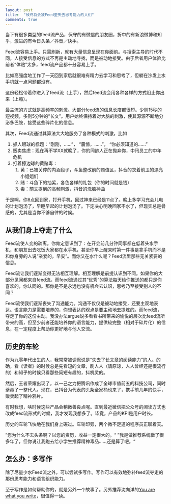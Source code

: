 ```yaml
---
layout: post
title:  "致终将会被Feed至失去思考能力的人们"
comments: true
---
```


当下有很多类型的feed流产品，保守的有微信的朋友圈，折中的有新浪微博和知乎，激进的有今日头条／抖音／快手。

Feed流容易上手。只需刷新，就有大量信息呈现在你面前。与搜索主导的时代不同，人接受信息的方式不再是主动地寻找，而是被动地接受。由于后者用户体验比前者“体贴”太多，feed流产品都十分容易上手。

比如高强度地工作了一天回到家后就很难有精力去学习和思考了，但躺在沙发上水手机就一点问题都没有。

这份轻松带着你进入了feed流（上手），然后feed流会用各种各样的方式阻止你出来（上瘾）。

最主流的方式就是高频率的刺激。大部分feed流的信息长度都很短。少则15秒的短视频，多则5分钟的“长文”。用户始终保持着对大脑的刺激，使其源源不断地分泌多巴胺，接受这些碎片化的信息。

其次，Feed流通过其算法大大地服务了各种模式的刺激，比如
1. 抓人眼球的标题：“刚刚，……”， “震惊，……”， “你必须知道的……”
2. 贩卖焦虑：现在再不学XX就晚了，你的同龄人正在抛弃你，中讯员工的中年危机
3. 打着擦边球的黄赌毒：
	1. 黄：已被关停的内涵段子，斗鱼整改前的颜值区，抖音的衣着前卫的漂亮小姐姐们
	2. 赌：斗鱼下的抽奖，各色各样的礼包（你的时间就是钱）
	3. 毒：前文提到的高频刺激，抖音的洗脑神曲

于是啊，你8点回到家，打开手机，回过神来已经是11点了。晚上多学习充会儿电的计划泡汤了，早睡早起的计划泡汤了。下定决心明晚回家不水了，但现实总是骨感的，尤其是当你不够自律的时候。

## 从我们身上夺走了什么

Feed流使人变的疏离。你肯定意识到了：在开会前几分钟同事都在低着头水手机，和朋友出去吃饭大家都在水手机，甚至你早上醒来时第一件事是拿手机而不是和你身旁的人说“亲爱的，早安”。而你又在水什么呢？Feed流里那些无关紧要的信息。

Feed流让我们逐渐变得无法相互理解。相互理解是前提认识到不同。如果你的大部分见闻都来自feed流。而feed流通过其“优秀”的算法每天给你推送的都只是你喜欢的，你认同的。那你是不是永远也没有机会去认识，思考乃至接受别人的不同？

Feed流使我们逐渐丧失了沟通能力。沟通不仅仅是被动地接受，还要主观地表达。语言能力是需要培养的，你想表达的观点是要主动地去提炼的。而feed流，夺走了你的这份主动。我没办法argue说多看看书所带来的愉悦的层次比feed流所带来的高，但至少前者还能培养你的语言能力，提供较完整（相对于碎片化）的信息，在一定程度上帮助你更好地与他人交流。

## 历史的车轮

作为九零年代出生的人，我常常被调侃说是“失去了长文章的阅读能力”的人。的确，看《读者》的时候总是先看短的文章，刷人人（请原谅，人人曾经还是很流行的）和知乎的时候只看那些简短有趣的，抖机灵的。

然后，王者荣耀出现了，以一己之力把腾讯作成了全球市值前五的科技公司，同时荼毒了一整代人。现在，已抖音为代表的头条全家桶也来了，携手前几年的快手，贩卖起了精神鸦片。

有时我想，啥时候这些产品会稍微善良点呢。直到最近微信把公众号的阅读方式也改成feed流形式的时候，我才发现我想多了。毕竟，产品的KPI是用户时长。

历史的车轮飞快地在我们身上碾过。车轮印旁，两个微不足道的程序员正聊着天。

”您为什么不去头条啊？以您的资历，收益一定很大的。“
”我是做推荐系统做了很多年了，但你说让我跑去给小学生推荐精神毒品……还是算了吧。“

## 怎么办：多写作

除了尽量少水Feed流之外，可以尝试多写作。写作可以有效地弥补feed流夺走的那份思考能力和语言组织能力。

至于写作是如何帮助你的，就是另外一个故事了。另外推荐沈向洋的[You are what you write](https://www.linkedin.com/pulse/you-what-write-harry-shum/)，很值得一读。
